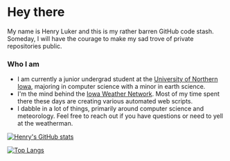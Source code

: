 # Hey there
My name is Henry Luker and this is my rather barren GitHub code stash. Someday, I will have the courage to make my sad trove of private repositories public. 

### Who I am
- I am currently a junior undergrad student at the [University of Northern Iowa](https://uni.edu), majoring in computer science with a minor in earth science.
- I'm the mind behind the [Iowa Weather Network](https://iowawx.com). Most of my time spent there these days are creating various automated web scripts. 
- I dabble in a lot of things, primarily around computer science and meteorology. Feel free to reach out if you have questions or need to yell at the weatherman. 

[![Henry's GitHub stats](https://github-readme-stats.vercel.app/api?username=hluker&count_private=true&show_icons=true&theme=gradient)](https://github.com/anuraghazra/github-readme-stats)

[![Top Langs](https://github-readme-stats.vercel.app/api/top-langs/?username=hluker&count_private=true)](https://github.com/anuraghazra/github-readme-stats)
